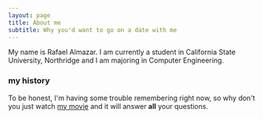 ```yaml
---
layout: page
title: About me
subtitle: Why you'd want to go on a date with me
---
```


My name is Rafael Almazar. I am currently a student in California State University, Northridge and I am majoring in Computer Engineering. 

### my history

To be honest, I'm having some trouble remembering right now, so why don't you just watch [my movie](http://en.wikipedia.org/wiki/The_Princess_Bride_%28film%29) and it will answer **all** your questions.
